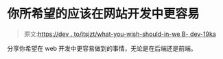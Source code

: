 # 你所希望的应该在网站开发中更容易

> 原文:[https://dev . to/itsjzt/what-you-wish-should-in-we B- dev-19ka](https://dev.to/itsjzt/what-you-wished-should-be-easier-in-web-dev-19ka)

分享你希望在 web 开发中更容易做到的事情，无论是在后端还是前端。